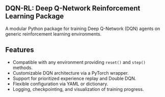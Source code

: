 ## DQN-RL: Deep Q-Network Reinforcement Learning Package

A modular Python package for training Deep Q-Network (DQN) agents on generic reinforcement learning environments.

## Features

* Compatible with any environment providing `reset()` and `step()` methods.  
* Customizable DQN architecture via a PyTorch wrapper.  
* Support for prioritized experience replay and Double DQN.  
* Flexible configuration via YAML or dictionary.  
* Logging, checkpointing, and visualization of training progress.